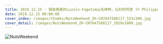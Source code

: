 ```yaml
---
title: 2019.12.15 - 银装素裹的Luzulo-Fagetum山毛榉林，比利时阿登 (© Philippe Moes/Alamy)
date: 2019.12.15 00:00:00
cover_index: /images/thumbs/NutsWeekend_ZH-CN7847508117_533x300.jpg
cover_detail: /images/NutsWeekend_ZH-CN7847508117_1920x1080.jpg
---
```


![NutsWeekend](/images/NutsWeekend_ZH-CN7847508117_1920x1080.jpg)
